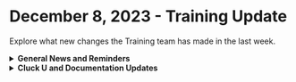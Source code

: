 # December 8, 2023 - Training Update

Explore what new changes the Training team has made in the last week.

<details>

<summary><strong>General News and Reminders</strong></summary>

* **SHOUT OUT** to all those who've successfully taken our [Broken link](broken-reference "mention")Exam, and collected your prestigious **Certified Rewster** badge in Discord.&#x20;
  * Stay tuned for more information on how to get your official certification issued for sharing on LinkedIn, and hanging on your wall with pride.
* Reminder to express your interest in the App Platform Alpha Program by filling out the form on the [Broken link](broken-reference "mention") page.&#x20;
  * More info to come on the early January launch details next week.
* **Reminder about Cluck U Holiday Hours:**
  * Live Training will be unavailable from December 18th \~ January 8th for the Holidays and New Year
  * Feel free to sit by the fire, with a glass of bourbon, or tasty eggnog, and watch our videos while you wait with anticipation for our return
* Join us in our [Cluck-U Discord channel](https://discord.com/channels/936789089703845988/1121465945295167588) if you have any questions, comments, or concerns!

</details>

<details>

<summary><strong>Cluck U and Documentation Updates</strong></summary>

**What's New in Cluck University?**

* &#x20;[Broken link](broken-reference "mention") landing page and course descriptions have been added!
  * Available now:[Broken link](broken-reference "mention")
  * **Coming soon:**
    * [Broken link](broken-reference "mention")
    * [Broken link](broken-reference "mention")
    * [Broken link](broken-reference "mention")
    * [Broken link](broken-reference "mention")

**New & Updated Pages:**

* Last week's Open Mic page and recording is available here: [dec-1st-2023-app-platform-ticket-generation-and-custom-integrations.md](../../roc-open-mics/roc-open-mics-north-america/2023-roc-open-mics/dec-1st-2023-app-platform-ticket-generation-and-custom-integrations.md "mention")
* [Broken link](broken-reference "mention")elective page added
* [connectwise-automate-integration-setup.md](../../../documentation/configuration/integrations/integration-guides/rmm/connectwise-automate-integration-setup.md "mention")**:** Important note added regarding IP address restrictions. If applicable, add Rewst IP (3.139.170.31) to your allowed list.
* [support-priorities.md](../../../support-and-community/roc-support/support-priorities.md "mention"): Added details on response objectives, operating hours, and holiday availability to our support section for your visibility.

</details>
